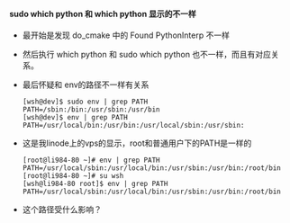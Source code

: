 #### sudo which python 和 which python 显示的不一样

* 最开始是发现 do_cmake 中的 Found PythonInterp 不一样

* 然后执行 which python 和 sudo which python 也不一样，而且有对应关系。

* 最后怀疑和 env的路径不一样有关系

      [wsh@dev]$ sudo env | grep PATH
      PATH=/sbin:/bin:/usr/sbin:/usr/bin
      [wsh@dev]$ env | grep PATH
      PATH=/usr/local/bin:/usr/bin:/usr/local/sbin:/usr/sbin:
      
 * 这是我linode上的vps的显示，root和普通用户下的PATH是一样的
 
       [root@li984-80 ~]# env | grep PATH
       PATH=/usr/local/sbin:/usr/local/bin:/usr/sbin:/usr/bin:/root/bin
       [root@li984-80 ~]# su wsh
       [wsh@li984-80 root]$ env | grep PATH
       PATH=/usr/local/sbin:/usr/local/bin:/usr/sbin:/usr/bin:/root/bin
  
 * 这个路径受什么影响？
  
